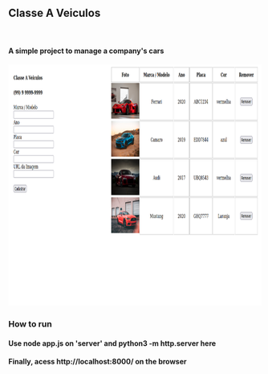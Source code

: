 ## Classe A Veiculos
<br>

#### A simple project to manage a company's cars

<img src="src/img.png" style="width:860px; height:480px">

### How to run

#### Use node app.js on 'server' and python3 -m http.server here
#### Finally, acess http://localhost:8000/ on the browser
